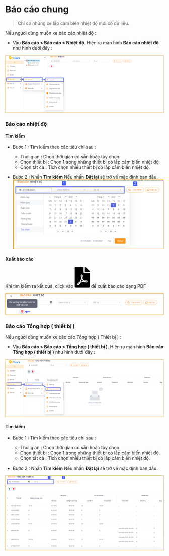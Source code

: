 # Báo cáo chung
> Chỉ có những xe lắp cảm biến nhiệt độ mới có dữ liệu.

Nếu người dùng muốn xe báo cáo nhiệt độ :  
* Vào **Báo cáo >  Báo cáo > Nhiệt độ**.
Hiện ra màn hình **Báo cáo nhiệt độ** như hình dưới đây :

<span style="display:block;text-align:center">![Interface Web](/docs/assets/images/web-interface/reports/temperature.png)

### Báo cáo nhiệt độ 

#### Tìm kiếm 

* Bước 1 : Tìm kiếm theo các tiêu chí sau :

    * Thời gian : Chọn thời gian có sẵn hoặc tùy chọn.
    * Chọn thiết bị : Chọn 1 trong những thiết bị có lắp cảm biến nhiệt độ.
    * Chọn tất cả : Tích chọn nhiều thiết bị có lắp cảm biến nhiệt độ.

* Bước 2 : Nhấn **Tìm kiếm** 
    Nếu nhấn **Đặt lại** sẽ trở về mặc định ban đầu.
<span style="display:block;text-align:center">![Interface Web](/docs/assets/images/web-interface/reports/search-temperature.png)

#### Xuất báo cáo
 Khi tìm kiếm ra kết quả, click vào <span class="icon-left svg-filter-circlered">![Ok](/docs/assets/images/web-interface/icon/SVG/file-pdf1.svg) để xuất báo cáo dạng PDF

 <span style="display:block;text-align:center">![Interface Web](/docs/assets/images/web-interface/reports/export-report.png)

 ### Báo cáo Tổng hợp ( thiết bị )

 Nếu người dùng muốn xe báo cáo Tổng hợp ( Thiết bị ) :  
* Vào **Báo cáo >  Báo cáo > Tổng hợp ( thiết bị )**.
Hiện ra màn hình **Báo cáo Tổng hợp ( thiết bị )** như hình dưới đây :

<span style="display:block;text-align:center">![Interface Web](/docs/assets/images/web-interface/reports/general-equipment.png)

#### Tìm kiếm 

* Bước 1 : Tìm kiếm theo các tiêu chí sau :

    * Thời gian : Chọn thời gian có sẵn hoặc tùy chọn.
    * Chọn thiết bị : Chọn 1 trong những thiết bị có lắp cảm biến nhiệt độ.
    * Chọn tất cả : Tích chọn nhiều thiết bị có lắp cảm biến nhiệt độ.

* Bước 2 : Nhấn **Tìm kiếm** 
    Nếu nhấn **Đặt lại** sẽ trở về mặc định ban đầu.

<span style="display:block;text-align:center">![Interface Web](/docs/assets/images/web-interface/reports/search-general-equipment.png)











